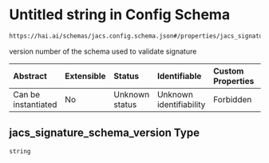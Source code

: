 # Untitled string in Config Schema

```txt
https://hai.ai/schemas/jacs.config.schema.json#/properties/jacs_signature_schema_version
```

version number of the schema used to validate signature

| Abstract            | Extensible | Status         | Identifiable            | Custom Properties | Additional Properties | Access Restrictions | Defined In                                                                                |
| :------------------ | :--------- | :------------- | :---------------------- | :---------------- | :-------------------- | :------------------ | :---------------------------------------------------------------------------------------- |
| Can be instantiated | No         | Unknown status | Unknown identifiability | Forbidden         | Allowed               | none                | [jacs.config.schema.json\*](../../schemas/jacs.config.schema.json "open original schema") |

## jacs\_signature\_schema\_version Type

`string`
